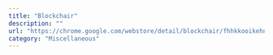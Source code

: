 ```yaml
---
title: "Blockchair"
description: ""
url: "https://chrome.google.com/webstore/detail/blockchair/fhhkkooikehnkaodebbfnkinedlllcfk"
category: "Miscellaneous"
---
```

